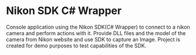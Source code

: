 # Nikon SDK C# Wrapper
Console application using the Nikon SDK(C# Wrapper) to connect to a nikon camera and perform actions with it. Provide DLL files and the model of the camera from Nikon website and use SDK to capture an Image. Project is created for demo purposes to test capabilities of the SDK.
